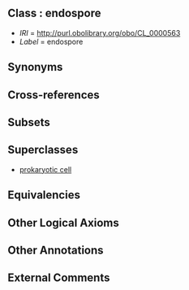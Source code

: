 
## Class : endospore

 * *IRI* = http://purl.obolibrary.org/obo/CL_0000563
 * *Label* = endospore

## Synonyms


## Cross-references


## Subsets


## Superclasses

 * [prokaryotic cell](../../CL/20/CL_0000520.md)

## Equivalencies


## Other Logical Axioms


## Other Annotations


## External Comments

